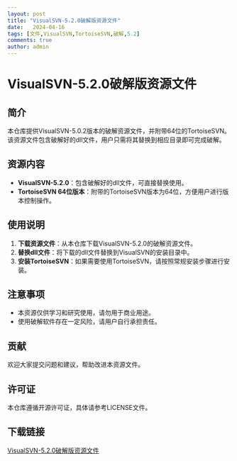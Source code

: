 ```yaml
---
layout: post
title: "VisualSVN-5.2.0破解版资源文件"
date:   2024-04-16
tags: [文件,VisualSVN,TortoiseSVN,破解,5.2]
comments: true
author: admin
---
```

# VisualSVN-5.2.0破解版资源文件

## 简介
本仓库提供VisualSVN-5.0.2版本的破解资源文件，并附带64位的TortoiseSVN。该资源文件包含破解好的dll文件，用户只需将其替换到相应目录即可完成破解。

## 资源内容
- **VisualSVN-5.2.0**：包含破解好的dll文件，可直接替换使用。
- **TortoiseSVN 64位版本**：附带的TortoiseSVN版本为64位，方便用户进行版本控制操作。

## 使用说明
1. **下载资源文件**：从本仓库下载VisualSVN-5.2.0的破解资源文件。
2. **替换dll文件**：将下载的dll文件替换到VisualSVN的安装目录中。
3. **安装TortoiseSVN**：如果需要使用TortoiseSVN，请按照常规安装步骤进行安装。

## 注意事项
- 本资源仅供学习和研究使用，请勿用于商业用途。
- 使用破解软件存在一定风险，请用户自行承担责任。

## 贡献
欢迎大家提交问题和建议，帮助改进本资源文件。

## 许可证
本仓库遵循开源许可证，具体请参考LICENSE文件。

## 下载链接

[VisualSVN-5.2.0破解版资源文件](https://pan.quark.cn/s/6091bb479838)